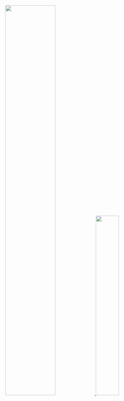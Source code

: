 <a href="https://github.com/anuraghazra/github-readme-stats">
  <img src="https://github-readme-stats.vercel.app/api?username=del2090&show_icons=true&theme=github_dark&hide_border=true&count_private=true" width=56% />
</a>
<a href="https://github.com/anuraghazra/github-readme-stats">
    <img src="https://github-readme-stats.vercel.app/api/top-langs/?username=del2090&layout=donut&show_icons=true&theme=github_dark&langs_count=5&hide_border=true&count_private=true" width=38% />
</a> 

<!--
**del2090/del2090** is a ✨ _special_ ✨ repository because its `README.md` (this file) appears on your GitHub profile.

Here are some ideas to get you started:

- 🔭 I’m currently working on ...
- 🌱 I’m currently learning ...
- 👯 I’m looking to collaborate on ...
- 🤔 I’m looking for help with ...
- 💬 Ask me about ...
- 📫 How to reach me: ...
- 😄 Pronouns: ...
- ⚡ Fun fact: ...
-->

